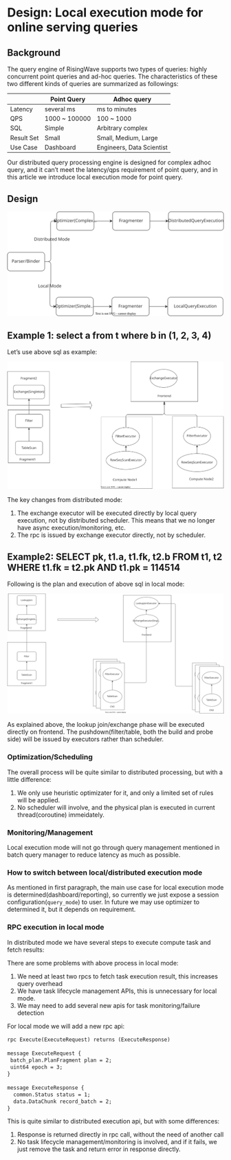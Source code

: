 # Design: Local execution mode for online serving queries

## Background

The query engine of RisingWave supports two types of queries: highly concurrent point queries and ad-hoc queries. The characteristics of these two different kinds of queries are summarized as followings:

|	|Point Query	|Adhoc query	|
|---	|---	|---	|
|Latency	|several ms	|ms to minutes	|
|QPS	|1000 ~ 100000	|100 ~ 1000	|
|SQL	|Simple	|Arbitrary complex	|
|Result Set	|Small	|Small, Medium, Large	|
|Use Case	|Dashboard	|Engineers, Data Scientist	|

Our distributed query processing engine is designed for complex adhoc query, and it can’t meet the latency/qps 
requirement of point query, and in this article we introduce local execution mode for point query.

## Design

![Frontend Flow](./images/batch-local-execution-mode/frontend-flow.svg)

## Example 1: select a from t where b in (1, 2, 3, 4)

Let’s use above sql as example:


![Example 1](./images/batch-local-execution-mode/example1.svg)

The key changes from distributed mode:

1. The exchange executor will be executed directly by local query execution, not by distributed scheduler. This means that we no longer have async execution/monitoring, etc.
2. The rpc is issued by exchange executor directly, not by scheduler.

## Example2: SELECT pk, t1.a, t1.fk, t2.b FROM t1, t2 WHERE t1.fk = t2.pk AND t1.pk = 114514

Following is the plan and execution of above sql in local mode:


![Example 2](./images/batch-local-execution-mode/example2.svg)

As explained above, the lookup join/exchange phase will be executed directly on frontend. The pushdown(filter/table, both the build and probe side) will be issued by executors rather than scheduler.

### Optimization/Scheduling

The overall process will be quite similar to distributed processing, but with a little difference:

1. We only use heuristic optimizater for it, and only a limited set of rules will be applied.
2. No scheduler will involve, and the physical plan is executed in current thread(coroutine) immeidately.

### Monitoring/Management

Local execution mode will not go through query management mentioned in  batch query manager to reduce latency as 
much as possible.

### How to switch between local/distributed execution mode

As mentioned in first paragraph, the main use case for local execution mode is determined(dashboard/reporting), so currently we just expose a session configuration(`query_mode`) to user. In future we may use optimizer to determined it, but it depends on requirement.

### RPC execution in local mode

In distributed mode we have several steps to execute compute task and fetch results:

There are some problems with above process in local mode:

1. We need at least two rpcs to fetch task execution result, this increases query overhead
2. We have task lifecycle management APIs, this is unnecessary for local mode.
3. We may need to add several new apis for task monitoring/failure detection


For local mode we will add a new rpc api:

```
rpc Execute(ExecuteRequest) returns (ExecuteResponse)

message ExecuteRequest {
 batch_plan.PlanFragment plan = 2;
 uint64 epoch = 3;
}

message ExecuteResponse {
  common.Status status = 1;
  data.DataChunk record_batch = 2;
}
```

This is quite similar to distributed execution api, but with some differences:

1. Response is returned directly in rpc call, without the need of another call
2. No task lifecycle management/monitoring is involved, and if it fails, we just remove the task and return error in response directly.
